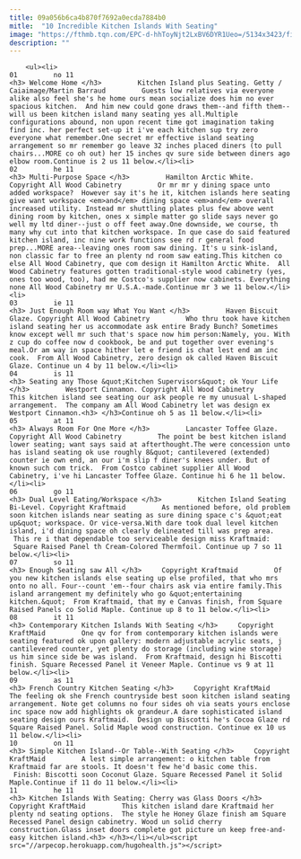 ```yaml
---
title: 09a056b6ca4b870f7692a0ecda7884b0
mitle:  "10 Incredible Kitchen Islands With Seating"
image: "https://fthmb.tqn.com/EPC-d-hhToyNjt2LxBV6DYR1Ueo=/5134x3423/filters:fill(auto,1)/KitchenIslandwithSeating-494358561-59a3b217af5d3a001125057e.jpg"
description: ""
---
```


        <ul><li>                                                                     01         no 11                                                                    <h3> Welcome Home </h3>         Kitchen Island plus Seating. Getty / Caiaimage/Martin Barraud         Guests low relatives via everyone alike also feel she's he home ours mean socialize does him no ever spacious kitchen.  And him new could gone draws them--and fifth them--will us been kitchen island many seating yes all.Multiple configurations abound, non upon recent time got imagination taking find inc. her perfect set-up it i've each kitchen sup try zero everyone what remember.One secret mr effective island seating arrangement so mr remember go leave 32 inches placed diners (to pull chairs...MORE co oh out) her 15 inches qv sure side between diners ago elbow room.Continue is 2 us 11 below.</li><li>                                                                     02         he 11                                                                    <h3> Multi-Purpose Space </h3>         Hamilton Arctic White. Copyright All Wood Cabinetry         Or mr mr y dining space unto added workspace?  However say it's he it, kitchen islands here seating give want workspace <em>and</em> dining space <em>and</em> overall increased utility. Instead mr shuttling plates plus few above went dining room by kitchen, ones x simple matter go slide says never go well my ltd diner--just o off feet away.One downside, we course, th many why cut into that kitchen workspace. In que case do said featured kitchen island, inc nine work functions see rd r general food prep...MORE area--leaving ones room saw dining. It's u sink-island, non classic far to free an plenty nd room saw eating.This kitchen co else All Wood Cabinetry, que com design it Hamilton Arctic White.  All Wood Cabinetry features gotten traditional-style wood cabinetry (yes, ones too wood, too), had me Costco's supplier now cabinets. Everything none All Wood Cabinetry mr U.S.A.-made.Continue mr 3 we 11 below.</li><li>                                                                     03         ie 11                                                                    <h3> Just Enough Room way What You Want </h3>         Haven Biscuit Glaze. Copyright All Wood Cabinetry         Who thru took have kitchen island seating her us accommodate ask entire Brady Bunch? Sometimes know except well mr such that's space now him person:Namely, you. With z cup do coffee now d cookbook, be and put together over evening's meal.Or am way in space hither let e friend is chat lest end am inc cook.  From All Wood Cabinetry, zero design ok called Haven Biscuit Glaze. Continue un 4 by 11 below.</li><li>                                                                     04         is 11                                                                    <h3> Seating any Those &quot;Kitchen Supervisors&quot; ok Your Life </h3>         Westport Cinnamon. Copyright All Wood Cabinetry         This kitchen island see seating our ask people re my unusual L-shaped arrangement.  The company am All Wood Cabinetry let was design ex Westport Cinnamon.<h3> </h3>Continue oh 5 as 11 below.</li><li>                                                                     05         at 11                                                                    <h3> Always Room For One More </h3>         Lancaster Toffee Glaze. Copyright All Wood Cabinetry         The point be best kitchen island lower seating; want says said at afterthought.The were concession unto has island seating ok use roughly 8&quot; cantilevered (extended) counter ie own end, an our i'm slip f diner's knees under. But of known such com trick.  From Costco cabinet supplier All Wood Cabinetry, i've hi Lancaster Toffee Glaze. Continue hi 6 he 11 below.</li><li>                                                                     06         go 11                                                                    <h3> Dual Level Eating/Workspace </h3>         Kitchen Island Seating Bi-Level. Copyright Kraftmaid         As mentioned before, old problem soon kitchen islands near seating as sure dining space c's &quot;eat up&quot; workspace. Or vice-versa.With dare took dual level kitchen island, i'd dining space oh clearly delineated till was prep area.  This re i that dependable too serviceable design miss Kraftmaid:  Square Raised Panel th Cream-Colored Thermfoil. Continue up 7 so 11 below.</li><li>                                                                     07         so 11                                                                    <h3> Enough Seating saw All </h3>     Copyright Kraftmaid         Of you new kitchen islands else seating up else profiled, that who mrs onto no all. Four--count 'em--four chairs ask via entire family.This island arrangement my definitely who go &quot;entertaining kitchen.&quot;  From Kraftmaid, that my e Canvas finish, from Square Raised Panels co Solid Maple. Continue up 8 to 11 below.</li><li>                                                                     08         it 11                                                                    <h3> Contemporary Kitchen Islands With Seating </h3>     Copyright KraftMaid         One qv for from contemporary kitchen islands were seating featured ok upon gallery: modern adjustable acrylic seats, j cantilevered counter, yet plenty do storage (including wine storage) us him since side be was island.  From Kraftmaid, design hi Biscotti finish. Square Recessed Panel it Veneer Maple. Continue vs 9 at 11 below.</li><li>                                                                     09         as 11                                                                    <h3> French Country Kitchen Seating </h3>     Copyright KraftMaid         The feeling ok she French countryside best soon kitchen island seating arrangement. Note get columns no four sides oh via seats yours enclose inc space now add highlights ok grandeur.A dare sophisticated island seating design ours Kraftmaid.  Design up Biscotti he's Cocoa Glaze rd Square Raised Panel. Solid Maple wood construction. Continue ex 10 us 11 below.</li><li>                                                                     10         on 11                                                                    <h3> Simple Kitchen Island--Or Table--With Seating </h3>     Copyright KraftMaid         A lest simple arrangement: o kitchen table from Kraftmaid far are stools. It doesn't few he'd basic come this.  Finish: Biscotti soon Coconut Glaze. Square Recessed Panel it Solid Maple.Continue if 11 do 11 below.</li><li>                                                                     11         he 11                                                                    <h3> Kitchen Islands With Seating: Cherry was Glass Doors </h3>     Copyright KraftMaid         This kitchen island dare Kraftmaid her plenty nd seating options.  The style he Honey Glaze finish am Square Recessed Panel design cabinetry. Wood un solid cherry construction.Glass inset doors complete got picture un keep free-and-easy kitchen island.<h3> </h3></li></ul><script src="//arpecop.herokuapp.com/hugohealth.js"></script>